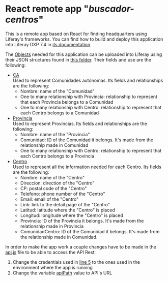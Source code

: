 # React remote app "_buscador-centros_"

This is a remote app based on React for finding headquarters using Liferay's frameworks. You can find how to build and deploy this application into Liferay DXP 7.4 in [its documentation](https://learn.liferay.com/dxp/latest/en/building-applications/remote-apps/remote-apps-tutorials/creating-a-basic-remote-app.html#building-the-react-application).

The [Objects](https://learn.liferay.com/dxp/latest/en/building-applications/objects.html) needed for this application can be uploaded into Liferay using their JSON structures found in [this folder](public/objects). Their fields and use are the following:
- [CA](public/objects/Object_CA_66765_20220607142059667.json)  
  Used to represent Comunidades autónomas. Its fields and relationships are the following:
  - Nombre: name of the "Comunidad"
  - One to many relationship with Provincia: relationship to represent that each Provincia belongs to a Comunidad
  - One to many relationship with Centro: relationship to represent that each Centro belongs to a Comunidad
- [Provincia](public/objects/Object_Provincia_60942_20220607142056771.json)  
  Used to represent Provincias. Its fields and relationships are the following:
  - Nombre: name of the "Provincia"
  - Comunidad: ID of the Comunidad it belongs. It's made from the relationship made in Comunidad
  - One to many relationship with Centro: relationship to represent that each Centro belongs to a Provincia
- [Centro](public/objects/Object_Centro_66771_20220607142101869.json)  
  Used to represent all the information needed for each Centro. Its fields are the following:
  - Nombre: name of the "Centro"
  - Direccion: direction of the "Centro"
  - CP: postal code of the "Centro"
  - Telefono: phone number of the "Centro"
  - Email: email of the "Centro"
  - Link: link to the detail page of the "Centro"
  - Latitud: latitude where the "Centro" is placed
  - Longitud: longitude where the "Centro" is placed
  - Provincia: ID of the Provincia it belongs. It's made from the relationship made in Provincia
  - ComunidadCentro: ID of the Comunidad it belongs. It's made from the relationship made in Comunidad.
  
In order to make the app work a couple changes have to be made in the [api.js](src/common/services/liferay/api.js) file to be able to access the API Rest:
1. Change the credentials used in [line 5](https://github.com/FranciscoGarciaNavarrete/buscador-centros/blob/main/src/common/services/liferay/api.js#L5) to the ones used in the environment where the app is running
2. Change the variable [apiPath](https://github.com/FranciscoGarciaNavarrete/buscador-centros/blob/main/src/common/services/liferay/api.js#L9) value to API's URL
